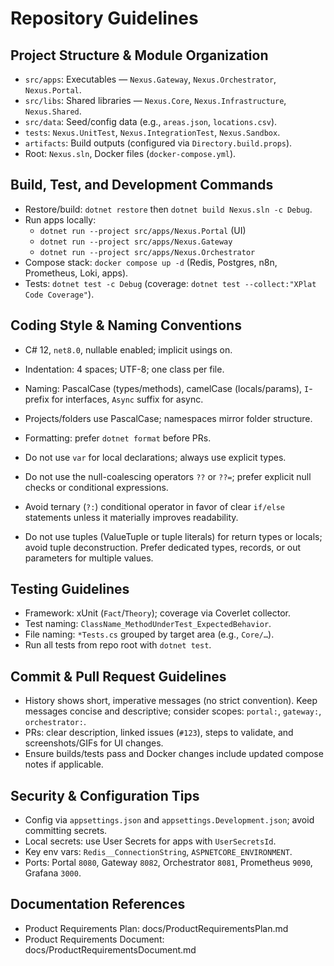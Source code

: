 ﻿# Repository Guidelines

## Project Structure & Module Organization
- `src/apps`: Executables — `Nexus.Gateway`, `Nexus.Orchestrator`, `Nexus.Portal`.
- `src/libs`: Shared libraries — `Nexus.Core`, `Nexus.Infrastructure`, `Nexus.Shared`.
- `src/data`: Seed/config data (e.g., `areas.json`, `locations.csv`).
- `tests`: `Nexus.UnitTest`, `Nexus.IntegrationTest`, `Nexus.Sandbox`.
- `artifacts`: Build outputs (configured via `Directory.build.props`).
- Root: `Nexus.sln`, Docker files (`docker-compose.yml`).

## Build, Test, and Development Commands
- Restore/build: `dotnet restore` then `dotnet build Nexus.sln -c Debug`.
- Run apps locally:
  - `dotnet run --project src/apps/Nexus.Portal` (UI)
  - `dotnet run --project src/apps/Nexus.Gateway`
  - `dotnet run --project src/apps/Nexus.Orchestrator`
- Compose stack: `docker compose up -d` (Redis, Postgres, n8n, Prometheus, Loki, apps).
- Tests: `dotnet test -c Debug` (coverage: `dotnet test --collect:"XPlat Code Coverage"`).

## Coding Style & Naming Conventions
- C# 12, `net8.0`, nullable enabled; implicit usings on.
- Indentation: 4 spaces; UTF-8; one class per file.
- Naming: PascalCase (types/methods), camelCase (locals/params), `I`-prefix for interfaces, `Async` suffix for async.
- Projects/folders use PascalCase; namespaces mirror folder structure.
- Formatting: prefer `dotnet format` before PRs.

- Do not use `var` for local declarations; always use explicit types.
- Do not use the null-coalescing operators `??` or `??=`; prefer explicit null checks or conditional expressions.
- Avoid ternary (`?:`) conditional operator in favor of clear `if/else` statements unless it materially improves readability.
 - Do not use tuples (ValueTuple or tuple literals) for return types or locals; avoid tuple deconstruction. Prefer dedicated types, records, or out parameters for multiple values.

## Testing Guidelines
- Framework: xUnit (`Fact`/`Theory`); coverage via Coverlet collector.
- Test naming: `ClassName_MethodUnderTest_ExpectedBehavior`.
- File naming: `*Tests.cs` grouped by target area (e.g., `Core/…`).
- Run all tests from repo root with `dotnet test`.

## Commit & Pull Request Guidelines
- History shows short, imperative messages (no strict convention). Keep messages concise and descriptive; consider scopes: `portal:`, `gateway:`, `orchestrator:`.
- PRs: clear description, linked issues (`#123`), steps to validate, and screenshots/GIFs for UI changes.
- Ensure builds/tests pass and Docker changes include updated compose notes if applicable.

## Security & Configuration Tips
- Config via `appsettings.json` and `appsettings.Development.json`; avoid committing secrets.
- Local secrets: use User Secrets for apps with `UserSecretsId`.
- Key env vars: `Redis__ConnectionString`, `ASPNETCORE_ENVIRONMENT`.
- Ports: Portal `8080`, Gateway `8082`, Orchestrator `8081`, Prometheus `9090`, Grafana `3000`.

## Documentation References
- Product Requirements Plan: docs/ProductRequirementsPlan.md
- Product Requirements Document: docs/ProductRequirementsDocument.md
